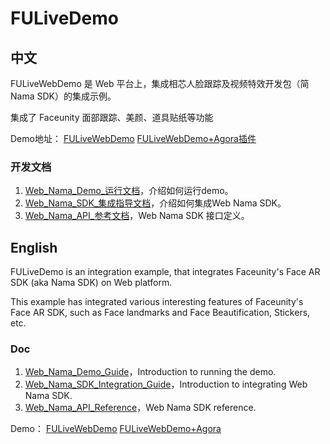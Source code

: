 # FULiveDemo

## 中文

FULiveWebDemo 是 Web 平台上，集成相芯人脸跟踪及视频特效开发包（简 Nama SDK）的集成示例。

集成了 Faceunity 面部跟踪、美颜、道具贴纸等功能

Demo地址：
[FULiveWebDemo](https://nama-webdemo.faceunity.com/)
[FULiveWebDemo+Agora插件](https://nama-webdemo.faceunity.com/agora)

### 开发文档

1. [Web_Nama_Demo_运行文档](./docs/Web_Nama_Demo_运行文档.md)，介绍如何运行demo。  
2. [Web_Nama_SDK_集成指导文档](./docs/Web_Nama_SDK_集成指导文档.md)，介绍如何集成Web Nama SDK。   
3. [Web_Nama_API_参考文档](./docs/Web_Nama_API_参考文档.md)，Web Nama SDK 接口定义。  

## English

FULiveDemo is an integration example, that integrates Faceunity's Face AR SDK (aka Nama SDK) on Web platform.

This example has integrated various interesting features of Faceunity's Face AR SDK, such as Face landmarks and Face Beautification, Stickers, etc.

### Doc
1. [Web_Nama_Demo_Guide](./docs/Web_Nama_Demo_Guide.md)，Introduction to running the demo.
2. [Web_Nama_SDK_Integration_Guide](./docs/Web_Nama_SDK_Integration_Guide.md)，Introduction to integrating Web Nama SDK.   
3. [Web_Nama_API_Reference](./docs/Web_Nama_API_Reference.md)，Web Nama SDK reference.

Demo：
[FULiveWebDemo](https://nama-webdemo.faceunity.com/)
[FULiveWebDemo+Agora](https://nama-webdemo.faceunity.com/agora)

